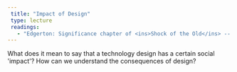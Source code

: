 ```yaml
---
 title: "Impact of Design"
 type: lecture
 readings:
   - "Edgerton: Significance chapter of <ins>Shock of the Old</ins> -- available in the course reader"
---
```

What does it mean to say that a technology design has a certain social 'impact'? How can we understand the consequences of design?
